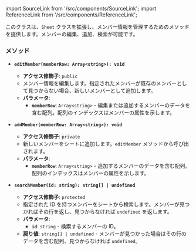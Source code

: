 import SourceLink from '/src/components/SourceLink';
import ReferenceLink from '/src/components/ReferenceLink';

<SourceLink href="/docs/attendance-management-system/source/class/MemberSheet"/>
<ReferenceLink href="/docs/attendance-management-system/reference/class/MemberSheet"/>

このクラスは、`Sheet` クラスを拡張し、メンバー情報を管理するためのメソッドを提供します。メンバーの編集、追加、検索が可能です。

### メソッド

- **`editMember(memberRow: Array<string>): void`**
  - **アクセス修飾子**: `public`
  - メンバー情報を編集します。指定されたメンバーが既存のメンバーとして見つからない場合、新しいメンバーとして追加します。
  - **パラメータ**:
    - **`memberRow`**: `Array<string>` - 編集または追加するメンバーのデータを含む配列。配列のインデックスはメンバーの属性を示します。

- **`addMember(memberRow: Array<string>): void`**
  - **アクセス修飾子**: `private`
  - 新しいメンバーをシートに追加します。`editMember` メソッドから呼び出されます。
  - **パラメータ**:
    - **`memberRow`**: `Array<string>` - 追加するメンバーのデータを含む配列。配列のインデックスはメンバーの属性を示します。

- **`searchMember(id: string): string[] | undefined`**
  - **アクセス修飾子**: `protected`
  - 指定された ID を持つメンバーをシートから検索します。メンバーが見つかればその行を返し、見つからなければ `undefined` を返します。
  - **パラメータ**:
    - **`id`**: `string` - 検索するメンバーの ID。
  - **戻り値**: `string[] | undefined` - メンバーが見つかった場合はその行のデータを含む配列、見つからなければ `undefined`。